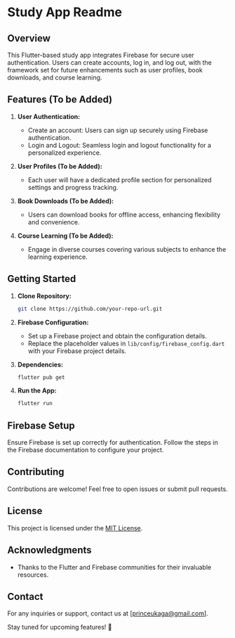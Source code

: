 # Study App Readme

## Overview
This Flutter-based study app integrates Firebase for secure user authentication. Users can create accounts, log in, and log out, with the framework set for future enhancements such as user profiles, book downloads, and course learning.

## Features (To be Added)
1. **User Authentication:**
   - Create an account: Users can sign up securely using Firebase authentication.
   - Login and Logout: Seamless login and logout functionality for a personalized experience.

2. **User Profiles (To be Added):**
   - Each user will have a dedicated profile section for personalized settings and progress tracking.

3. **Book Downloads (To be Added):**
   - Users can download books for offline access, enhancing flexibility and convenience.

4. **Course Learning (To be Added):**
   - Engage in diverse courses covering various subjects to enhance the learning experience.

## Getting Started
1. **Clone Repository:**
   ```bash
   git clone https://github.com/your-repo-url.git
   ```

2. **Firebase Configuration:**
   - Set up a Firebase project and obtain the configuration details.
   - Replace the placeholder values in `lib/config/firebase_config.dart` with your Firebase project details.

3. **Dependencies:**
   ```bash
   flutter pub get
   ```

4. **Run the App:**
   ```bash
   flutter run
   ```

## Firebase Setup
Ensure Firebase is set up correctly for authentication. Follow the steps in the Firebase documentation to configure your project.

## Contributing
Contributions are welcome! Feel free to open issues or submit pull requests.

## License
This project is licensed under the [MIT License](LICENSE).

## Acknowledgments
- Thanks to the Flutter and Firebase communities for their invaluable resources.

## Contact
For any inquiries or support, contact us at [princeukaga@gmail.com].

Stay tuned for upcoming features! 🚀